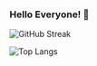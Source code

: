 ### Hello Everyone! 👋

![GitHub Streak](http://github-readme-streak-stats.herokuapp.com?user=inmogr&theme=dark&background=000000)

![Top Langs](https://github-readme-stats.vercel.app/api/top-langs/?username=inmogr&layout=compact&theme=vision-friendly-dark)

